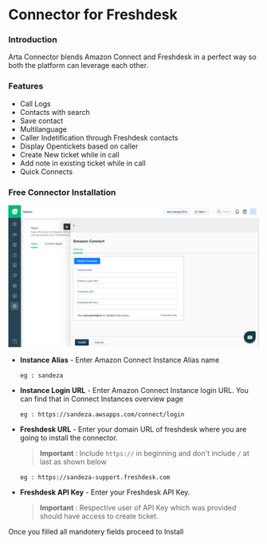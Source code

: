 # Connector for Freshdesk

### Introduction

Arta Connector blends Amazon Connect and Freshdesk in a perfect way so both the platform can leverage each other.

### Features

- Call Logs
- Contacts with search
- Save contact
- Multilanguage 
- Caller Indetification through Freshdesk contacts
- Display Opentickets based on caller
- Create New ticket while in call
- Add note in existing ticket while in call
- Quick Connects

<!-- | Free Connector        | Paid Connector           |
| ------------- |:-------------:|
| Call Logs      | Call Logs |
| Contacts with search      | Contacts with search      |
| Save contact | Save contact      |
|  | Multilanguage     | -->

### Free Connector Installation

![Free Connector Installation](images/installFreeConnecter.png "Free Connector Installation")

- **Instance Alias** - Enter Amazon Connect Instance Alias name

    ```text
    eg : sandeza
    ```

- **Instance Login URL** - Enter Amazon Connect Instance login URL. You can find that in Connect Instances overview page

    ```text
    eg : https://sandeza.awsapps.com/connect/login
    ```

- **Freshdesk URL** - Enter your domain URL of freshdesk where you are going to install the connector.  
    > **Important** : Include `https://` in beginning and don't include `/` at last as shown below

    ```text
    eg : https://sandeza-support.freshdesk.com
    ```

- **Freshdesk API Key** - Enter your Freshdesk API Key. 
    > **Important** : Respective user of API Key which was provided should have access to create ticket.


Once you filled all mandotery fields proceed to Install

<!-- ### Arta Connector Installation

![Arta Connector Installation](images/installArtaConnecter.png "Arta Connector Installation")

- **Integration Id** - Enter Arta Freshdesk integration id. You find your Freshdesk integration id in arta platform under Freshdesk Integrations

- **Access Key** - Enter Arta Freshdesk access key. You find your Freshdesk access key in arta platform under Freshdesk Integrations -->